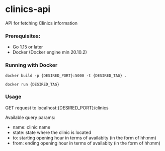 # clinics-api

API for fetching Clinics information

### Prerequisites:
 - Go 1.15 or later
 - Docker (Docker engine min 20.10.2) 
### Running with Docker

`docker build -p {DESIRED_PORT}:5000 -t {DESIRED_TAG} .`

`docker run {DESIRED_TAG}`

### Usage

GET request to localhost:{DESIRED_PORT}/clinics

Available query params:
 - name: clinic name
 - state: state where the clinic is located
 - to: starting opening hour in terms of availabity (in the form of hh:mm)
 - from: ending opening hour in terms of availabity (in the form of hh:mm)

